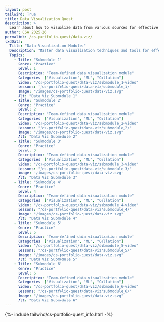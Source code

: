 ```yaml
---
layout: post 
tailwind: True
title: Data Visualization Quest
description: >
  Learn about how to visualize data from various sources for effective representation and application, such as machine learning
author: CSA 2025-26
permalink: /cs-portfolio-quest/data-viz/
lxdData:
  Title: "Data Visualization Modules"
  Description: "Master data visualization techniques and tools for effective data representation!"
  Topics:
    - Title: "Submodule 1"
      Genre: "Practice"
      Level: 1
      Description: "Team-defined data visualization module"
      Categories: ["Visualization", "ML", "Collation"]
      Video: "/cs-portfolio-quest/data-viz/submodule_1-video"
      Lessons: "/cs-portfolio-quest/data-viz/submodule_1/"
      Image: "/images/cs-portfolio-quest/data-viz.svg"
      Alt: "Data Viz Submodule 1"
    - Title: "Submodule 2"
      Genre: "Practice"
      Level: 2
      Description: "Team-defined data visualization module"
      Categories: ["Visualization", "ML", "Collation"]
      Video: "/cs-portfolio-quest/data-viz/submodule_2-video"
      Lessons: "/cs-portfolio-quest/data-viz/submodule_2/"
      Image: "/images/cs-portfolio-quest/data-viz.svg"
      Alt: "Data Viz Submodule 2"
    - Title: "Submodule 3"
      Genre: "Practice"
      Level: 3
      Description: "Team-defined data visualization module"
      Categories: ["Visualization", "ML", "Collation"]
      Video: "/cs-portfolio-quest/data-viz/submodule_3-video"
      Lessons: "/cs-portfolio-quest/data-viz/submodule_3/"
      Image: "/images/cs-portfolio-quest/data-viz.svg"
      Alt: "Data Viz Submodule 3"
    - Title: "Submodule 4"
      Genre: "Practice"
      Level: 4
      Description: "Team-defined data visualization module"
      Categories: ["Visualization", "ML", "Collation"]
      Video: "/cs-portfolio-quest/data-viz/submodule_4-video"
      Lessons: "/cs-portfolio-quest/data-viz/submodule_4/"
      Image: "/images/cs-portfolio-quest/data-viz.svg"
      Alt: "Data Viz Submodule 4"
    - Title: "Submodule 5"
      Genre: "Practice"
      Level: 5
      Description: "Team-defined data visualization module"
      Categories: ["Visualization", "ML", "Collation"]
      Video: "/cs-portfolio-quest/data-viz/submodule_5-video"
      Lessons: "/cs-portfolio-quest/data-viz/submodule_5/"
      Image: "/images/cs-portfolio-quest/data-viz.svg"
      Alt: "Data Viz Submodule 5"
    - Title: "Submodule 6"
      Genre: "Practice"
      Level: 6
      Description: "Team-defined data visualization module"
      Categories: ["Visualization", "ML", "Collation"]
      Video: "/cs-portfolio-quest/data-viz/submodule_6-video"
      Lessons: "/cs-portfolio-quest/data-viz/submodule_6/"
      Image: "/images/cs-portfolio-quest/data-viz.svg"
      Alt: "Data Viz Submodule 6"
---
```

{%- include tailwind/cs-portfolio-quest_info.html -%}